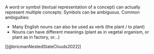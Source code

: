 A word or symbol (textual representation of a concept) can actually represent multiple concepts: Symbols can be ambiguous. Common ambiguities:
- Many English nouns can also be used as verb (the plant / to plant)
- Nouns can have different meanings (plant as in vegetal organism, or plant as in factory, or...)

[[@bricmanNestedStateClouds2022]]